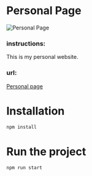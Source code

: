 # Personal Page

![Personal Page]("https://repository-images.githubusercontent.com/271175138/5efaa500-b3f7-11ea-9135-db3c0a448044")

<h3>instructions:</h3>
<p>This is my personal website.</p>

<h3>url:</h3>
<a href="https://personal-page.jhonangulo.vercel.app/">Personal page</a>

# Installation
`npm install`

# Run the project
`npm run start`
